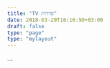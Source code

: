 ```yaml
---
title: "TV סדרות"
date: 2018-03-29T16:16:50+03:00
draft: false
type: "page"
type: "mylayout"
---
```



...
